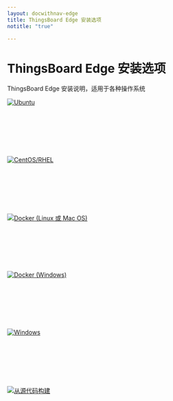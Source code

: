```yaml
---
layout: docwithnav-edge
title: ThingsBoard Edge 安装选项
notitle: "true"

---
```


<div class="installation-options">
    <div class="install-options-header">
       <div class="install-options-hero">
          <div class="container">
            <div class="install-options-hero-content">
                <h1>ThingsBoard Edge 安装选项</h1>
                <div class="install-options-description">
                    <p>
                        ThingsBoard Edge 安装说明，适用于各种操作系统
                    </p>
                </div>
            </div>
            <div class="col-lg-12 deployment-container">
                <div class="deployment-div">
                    <div class="container">
                        <div class="deployment-section deployment-on-premise" id="onPremise">
                           <div class="deployment-cards">
                                <div class="deployment-cards-container">
                                    <div class="deployment-card-block">
                                        <a href="/docs/user-guide/install/edge/deb-installation/">
                                            <span>
                                                <div class="deployment-logo" style="height:134px">
                                                    <img width="" src="/images/install/platform/ubuntu.svg" title="Ubuntu" alt="Ubuntu">
                                                 </div>
                                            </span>
                                        </a>
                                    </div>
                                    <div class="deployment-card-block">
                                        <a href="/docs/user-guide/install/edge/rhel/">
                                            <span>
                                                <div class="deployment-logo" style="height:134px">
                                                    <img width="" src="/images/install/platform/centos-redhat.svg" title="CentOS/RHEL" alt="CentOS/RHEL">
                                                 </div>
                                            </span>
                                        </a>
                                    </div>
                                    <div class="deployment-card-block">
                                        <a href="/docs/user-guide/install/edge/docker/">
                                            <span>
                                                <div class="deployment-logo" style="height:134px">
                                                    <img width="" src="/images/install/platform/docker-linux-macos.svg" title="Docker (Linux 或 Mac OS)" alt="Docker (Linux 或 Mac OS)">
                                                 </div>
                                            </span>
                                        </a>
                                    </div>
                                    <div class="deployment-card-block">
                                        <a href="/docs/user-guide/install/edge/docker-windows/">
                                            <span>
                                                <div class="deployment-logo" style="height:134px">
                                                    <img width="" src="/images/install/platform/docker-windows.svg" title="Docker (Windows)" alt="Docker (Windows)">
                                                 </div>
                                            </span>
                                        </a>
                                    </div>
                                    <div class="deployment-card-block">
                                        <a href="/docs/user-guide/install/edge/windows/">
                                            <span>
                                                <div class="deployment-logo" style="height:134px">
                                                    <img width="" src="/images/install/platform/windows.svg" title="Windows" alt="Windows">
                                                 </div>
                                            </span>
                                        </a>
                                    </div>
                                    <div class="deployment-card-block">
                                        <a href="/docs/user-guide/install/edge/building-from-source/">
                                            <span>
                                                <div class="deployment-logo">
                                                    <img width="" src="/images/install/platform/sources.svg" title="从源代码构建" alt="从源代码构建">
                                                 </div>
                                            </span>
                                        </a>
                                    </div>
                               </div>
                            </div>
                        </div>
                    </div>
                </div>
            </div>
          </div>
       </div>
    </div>
</div>

<script type="text/javascript">

    inViewportDefer(function() {
        $(".deployment-cards .deployment-cards-container .deployment-card-block").inViewport(function(px){
            if(px >= 10) {
                $(this).addClass("animated zoomIn");
                return true;
            }
        });
    });

    jqueryDefer(function () {
    
        window.addEventListener('popstate', onPopStateEdgeInstallOptions);
        
        onPopStateEdgeInstallOptions();
        
    });
    
    function onPopStateEdgeInstallOptions() {
            var params = Qs.parse(window.location.search, { ignoreQueryPrefix: true });
            var targetId = params['edgeInstallType'];
            if (!targetId) {
                targetId = 'onPremise';
            }
            selectTargetEdgeInstallOption('#'+targetId);
    }
        
    function selectTargetEdgeInstallOption(targetId) {
         $(".deployment-selector .deployment").removeClass("active");         
         $(".deployment-selector .deployment[data-toggle='"+targetId+"']").addClass("active");
         $(".deployment-selector .deployment[data-toggle='"+targetId+"'] .magic-radio").prop("checked", true);
         
         $('.deployment-div .deployment-section').removeClass("active");
         $('.deployment-div .deployment-section'+targetId).addClass("active");
         
         $('.deployment-div .deployment-section' + targetId + ' .deployment-card-block').addClass("animated zoomIn");
    }
</script>